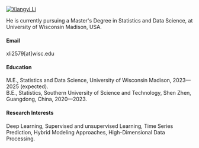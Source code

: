 

[![Xiangyi Li](https://img.shields.io/badge/xiangyili-github-blue?logo=github)](https://github.com/Luxflamy)

He is currently pursuing a Master's Degree in Statistics and Data Science, at University of Wisconsin Madison, USA.

#### Email
xli2579[at]wisc.edu

#### Education
M.E., Statistics and Data Science, University of Wisconsin Madison, 2023—2025 (expected).\
B.E., Statistics, Southern University of Science and Technology, Shen Zhen, Guangdong, China, 2020—2023.

#### Research Interests
Deep Learning, Supervised and unsupervised Learning, Time Series Prediction, Hybrid Modeling Approaches, High-Dimensional Data Processing.

